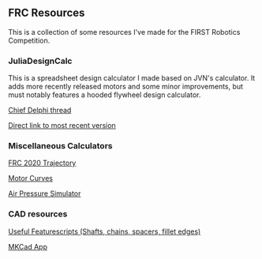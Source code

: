 ## FRC Resources

This is a collection of some resources I've made for the FIRST Robotics Competition.

### JuliaDesignCalc
This is a spreadsheet design calculator I made based on JVN's calculator. 
It adds more recently released motors and some minor improvements, but must notably features a hooded flywheel design calculator.

[Chief Delphi thread](https://www.chiefdelphi.com/t/flywheel-calculator/372836)

[Direct link to most recent version](https://www.chiefdelphi.com/uploads/short-url/uJyrWsJqE8OVqbvMLMnSgJ8QUdP.xlsx)

### Miscellaneous Calculators
[FRC 2020 Trajectory](https://www.desmos.com/calculator/wsagsr7klb)

[Motor Curves](https://www.desmos.com/calculator/jf9cfht2tz)

[Air Pressure Simulator](https://docs.google.com/spreadsheets/d/1zeFvi1sIOl6maEhCtd8mJPGkS3EeedGEuvGksZKvd5Q/edit?usp=sharing)

### CAD resources
[Useful Featurescripts (Shafts, chains, spacers, fillet edges)](https://cad.onshape.com/documents/95c00401c440b44ad8799ef5/w/1f1ebce01a3b8eb6fa102975/e/d98893cfa1b6e4bd9d17ebdc)

[MKCad App](https://appstore.onshape.com/apps/Manufacturers%20Models/2ZT7X5D646R3LM3ZND7LGBTYRVM4SVH6CDDGM6I=/description)
